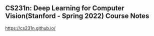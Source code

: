 ## CS231n: Deep Learning for Computer Vision(Stanford - Spring 2022) Course Notes

https://cs231n.github.io/
